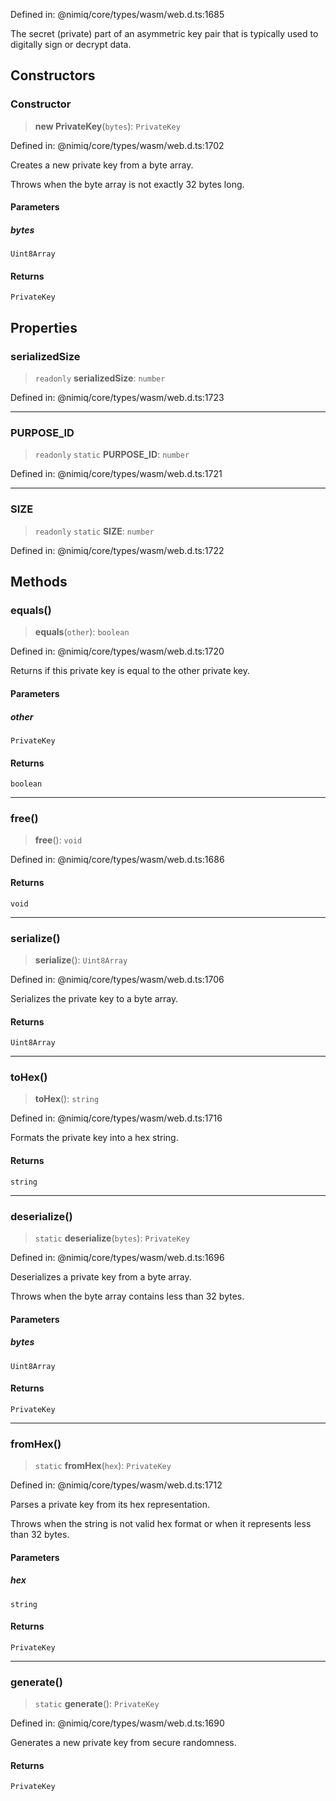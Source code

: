 Defined in: @nimiq/core/types/wasm/web.d.ts:1685

The secret (private) part of an asymmetric key pair that is typically used to digitally sign or decrypt data.

## Constructors

### Constructor

> **new PrivateKey**(`bytes`): `PrivateKey`

Defined in: @nimiq/core/types/wasm/web.d.ts:1702

Creates a new private key from a byte array.

Throws when the byte array is not exactly 32 bytes long.

#### Parameters

##### bytes

`Uint8Array`

#### Returns

`PrivateKey`

## Properties

### serializedSize

> `readonly` **serializedSize**: `number`

Defined in: @nimiq/core/types/wasm/web.d.ts:1723

***

### PURPOSE\_ID

> `readonly` `static` **PURPOSE\_ID**: `number`

Defined in: @nimiq/core/types/wasm/web.d.ts:1721

***

### SIZE

> `readonly` `static` **SIZE**: `number`

Defined in: @nimiq/core/types/wasm/web.d.ts:1722

## Methods

### equals()

> **equals**(`other`): `boolean`

Defined in: @nimiq/core/types/wasm/web.d.ts:1720

Returns if this private key is equal to the other private key.

#### Parameters

##### other

`PrivateKey`

#### Returns

`boolean`

***

### free()

> **free**(): `void`

Defined in: @nimiq/core/types/wasm/web.d.ts:1686

#### Returns

`void`

***

### serialize()

> **serialize**(): `Uint8Array`

Defined in: @nimiq/core/types/wasm/web.d.ts:1706

Serializes the private key to a byte array.

#### Returns

`Uint8Array`

***

### toHex()

> **toHex**(): `string`

Defined in: @nimiq/core/types/wasm/web.d.ts:1716

Formats the private key into a hex string.

#### Returns

`string`

***

### deserialize()

> `static` **deserialize**(`bytes`): `PrivateKey`

Defined in: @nimiq/core/types/wasm/web.d.ts:1696

Deserializes a private key from a byte array.

Throws when the byte array contains less than 32 bytes.

#### Parameters

##### bytes

`Uint8Array`

#### Returns

`PrivateKey`

***

### fromHex()

> `static` **fromHex**(`hex`): `PrivateKey`

Defined in: @nimiq/core/types/wasm/web.d.ts:1712

Parses a private key from its hex representation.

Throws when the string is not valid hex format or when it represents less than 32 bytes.

#### Parameters

##### hex

`string`

#### Returns

`PrivateKey`

***

### generate()

> `static` **generate**(): `PrivateKey`

Defined in: @nimiq/core/types/wasm/web.d.ts:1690

Generates a new private key from secure randomness.

#### Returns

`PrivateKey`
